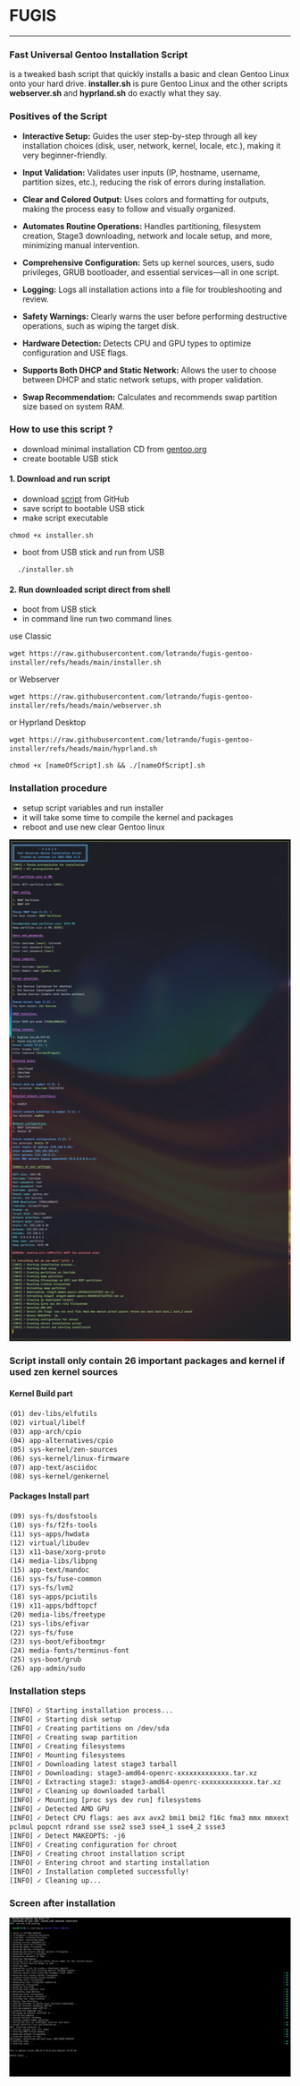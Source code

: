 # FUGIS
---
### Fast Universal Gentoo Installation Script

 is a tweaked bash script that quickly installs a basic and clean Gentoo Linux onto your hard drive. <strong>installer.sh</strong> is pure Gentoo Linux and the other scripts <strong>webserver.sh</strong> and <strong>hyprland.sh</strong> do exactly what they say.

### Positives of the Script

- **Interactive Setup:**
  Guides the user step-by-step through all key installation choices (disk, user, network, kernel, locale, etc.), making it very beginner-friendly.

- **Input Validation:**
  Validates user inputs (IP, hostname, username, partition sizes, etc.), reducing the risk of errors during installation.

- **Clear and Colored Output:**
  Uses colors and formatting for outputs, making the process easy to follow and visually organized.

- **Automates Routine Operations:**
  Handles partitioning, filesystem creation, Stage3 downloading, network and locale setup, and more, minimizing manual intervention.

- **Comprehensive Configuration:**
  Sets up kernel sources, users, sudo privileges, GRUB bootloader, and essential services—all in one script.

- **Logging:**
  Logs all installation actions into a file for troubleshooting and review.

- **Safety Warnings:**
  Clearly warns the user before performing destructive operations, such as wiping the target disk.

- **Hardware Detection:**
  Detects CPU and GPU types to optimize configuration and USE flags.

- **Supports Both DHCP and Static Network:**
  Allows the user to choose between DHCP and static network setups, with proper validation.

- **Swap Recommendation:**
  Calculates and recommends swap partition size based on system RAM.

### How to use this script ?
- download minimal installation CD from [gentoo.org](https://distfiles.gentoo.org/releases/amd64/autobuilds/current-install-amd64-minimal/)
- create bootable USB stick

#### 1. Download and run script
- download [script](https://raw.githubusercontent.com/lotrando/fugis-gentoo-installer/refs/heads/main/installer.sh) from GitHub
- save script to bootable USB stick
- make script executable
```
chmod +x installer.sh
```
- boot from USB stick and run from USB
```
  ./installer.sh
```


#### 2. Run downloaded script direct from shell
- boot from USB stick
- in command line run two command lines

use Classic
 ```
wget https://raw.githubusercontent.com/lotrando/fugis-gentoo-installer/refs/heads/main/installer.sh
```
or Webserver
 ```
wget https://raw.githubusercontent.com/lotrando/fugis-gentoo-installer/refs/heads/main/webserver.sh
```
or Hyprland Desktop
 ```
wget https://raw.githubusercontent.com/lotrando/fugis-gentoo-installer/refs/heads/main/hyprland.sh
```
```
chmod +x [nameOfScript].sh && ./[nameOfScript].sh
```

### Installation procedure


- setup script variables and run installer
- it will take some time to compile the kernel and packages
- reboot and use new clear Gentoo linux

<img src="screen.png" alt="Screenshot of settings before instalation procedure" />

### Script install only contain 26 important packages and kernel if used zen kernel sources

#### Kernel Build part
```
(01) dev-libs/elfutils
(02) virtual/libelf
(03) app-arch/cpio
(04) app-alternatives/cpio
(05) sys-kernel/zen-sources
(06) sys-kernel/linux-firmware
(07) app-text/asciidoc
(08) sys-kernel/genkernel
```
#### Packages Install part
```
(09) sys-fs/dosfstools
(10) sys-fs/f2fs-tools
(11) sys-apps/hwdata
(12) virtual/libudev
(13) x11-base/xorg-proto
(14) media-libs/libpng
(15) app-text/mandoc
(16) sys-fs/fuse-common
(17) sys-fs/lvm2
(18) sys-apps/pciutils
(19) x11-apps/bdftopcf
(20) media-libs/freetype
(21) sys-libs/efivar
(22) sys-fs/fuse
(23) sys-boot/efibootmgr
(24) media-fonts/terminus-font
(25) sys-boot/grub
(26) app-admin/sudo
```

### Installation steps
```
[INFO] ✓ Starting installation process...
[INFO] ✓ Starting disk setup
[INFO] ✓ Creating partitions on /dev/sda
[INFO] ✓ Creating swap partition
[INFO] ✓ Creating filesystems
[INFO] ✓ Mounting filesystems
[INFO] ✓ Downloading latest stage3 tarball
[INFO] ✓ Downloading: stage3-amd64-openrc-xxxxxxxxxxxxx.tar.xz
[INFO] ✓ Extracting stage3: stage3-amd64-openrc-xxxxxxxxxxxxx.tar.xz
[INFO] ✓ Cleaning up downloaded tarball
[INFO] ✓ Mounting [proc sys dev run] filesystems
[INFO] ✓ Detected AMD GPU
[INFO] ✓ Detect CPU flags: aes avx avx2 bmi1 bmi2 f16c fma3 mmx mmxext pclmul popcnt rdrand sse sse2 sse3 sse4_1 sse4_2 ssse3
[INFO] ✓ Detect MAKEOPTS: -j6
[INFO] ✓ Creating configuration for chroot
[INFO] ✓ Creating chroot installation script
[INFO] ✓ Entering chroot and starting installation
[INFO] ✓ Installation completed successfully!
[INFO] ✓ Cleaning up...
```
### Screen after installation

<img src="after_install.png" alt="Screenshot after instalation procedure" />
